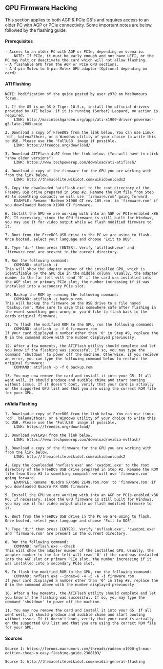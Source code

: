 ## GPU Firmware Hacking

This section applies to both AGP & PCIe G5's and requires access to an older PC with AGP or PCIe connectivity. Some important notes are below, followed by the flashing guide.

#### Prerequisites

    - Access to an older PC with AGP or PCIe, depending on scenario.
        NOTE: If PCIe, it must be early enough and not have UEFI, or the PC may halt or deactivate the card which will not allow flashing.
    - A flashable GPU from the AGP or PCIe GPU sections.
    - A 4-pin Molex to 6-pin Molex GPU adaptor (Optional depending on card)

#### ATI Flashing

    NOTE: Modification of the guide posted by user z970 on MacRumours forum.

    1. If the G5 is on OS X Tiger 10.5.x, install the official drivers provided by ATI below. If it is running (Sorbet) Leopard, no action is required.
        LINK: http://macintoshgarden.org/apps/ati-x1900-driver-powermac-g5-late-2005-pcie

    2. Download a copy of FreeDOS from the link below. You can use Linux 'dd', balenaEthcer, or a Windows utility of your choice to write this to USB. Please use the 'FullUSB' image if possible.
        LINK: https://freedos.org/download/

    3. Download ATIFlash 4.07 from the link below. (You will have to click "show older versions")
        LINK: https://www.techpowerup.com/download/ati-atiflash/
    
    4. Download a copy of the firmware for the GPU you are working with from the link below.
        LINK: http://themacelite.wikidot.com/wikidownloads2

    5. Copy the downloaded 'atiflash.exe' to the root directory of the FreeDOS USB drive prepared in Step #2. Rename the ROM file from Step #3 to something compact; we will use 'firmware.rom' going forward.
        EXAMPLE: Rename 'Radeon X1900 GT rev 109.rom' to 'firmware.rom' if you downloaded Radeon X1900 GT firmware.
    
    6. Install the GPU we are working with into an AGP or PCIe-enabled x86 PC. If necessary, since the GPU firmware is still built for Windows, you may use it for video output while we flash modified firmware to it.

    7. Boot from the FreeDOS USB drive in the PC we are using to flash. Once booted, select your language and choose 'Exit to DOS'.

    8. Type 'dir' then press [ENTER]. Verify 'atiflash.exe' and 'firmware.rom' are present in the current directory.

    9. Run the following command:
        COMMAND: atiflash -i
    This will show the adapter number of the installed GPU, which is identifiable by the GPU die in the middle column. Usually, the adapter number to the far left will read '0' if the card was installed into the AGP slot or primary PCIe slot, the number increasing if it was installed into a secondary PCIe slot.

    10. Backup the ROM by running the following command:
        COMMAND: atiflash -s backup.rom.
    This will backup the firmware on the USB drive to a file named 'backup.rom'. Make sure to save this somewhere safe after flashing in the event something goes wrong or you'd like to flash back to the cards original firmware.

    11. To flash the modified ROM to the GPU, run the following command:
        COMMAND: atiflash -p -f 0 firmware.rom 
    If your card displayed a number other than '0' in Step #9, replace the 0 in the command above with the number displayed previously.

    12. After a few moments, the ATIFlash utility should complete and let you know if the flashing was successful. If so, you may type the command 'shutdown' to power off the machine. Otherwise, if you recieve an error, you can type the following command below to restore the original firmware:
        COMMAND: atiflash -p -f 0 backup.rom
        
    13. You may now remove the card and install it into your G5. If all went well, it should produce and audible chime and start booting without issue. If it doesn't boot, verify that your card is actually on the supported GPU list and that you are using the correct ROM file for your GPU.

#### nVidia Flashing

    1. Download a copy of FreeDOS from the link below. You can use Linux 'dd', balenaEthcer, or a Windows utility of your choice to write this to USB. Please use the 'FullUSB' image if possible.
        LINK: https://freedos.org/download/

    2. Download NVFLASH from the link below.
        LINK: https://www.techpowerup.com/download/nvidia-nvflash/
    
    3. Download a copy of the firmware for the GPU you are working with from the link below.
        LINK: http://themacelite.wikidot.com/wikidownloads2

    4. Copy the downloaded 'nvflash.exe' and 'cwsdpmi.exe' to the root directory of the FreeDOS USB drive prepared in Step #2. Rename the ROM file from Step #3 to something compact; we will use 'firmware.rom' going forward.
        EXAMPLE: Rename 'Quadro FX4500 2149.rom.rom' to 'firmware.rom' if you downloaded Quadro FX 4500 firmware.
    
    5. Install the GPU we are working with into an AGP or PCIe-enabled x86 PC. If necessary, since the GPU firmware is still built for Windows, you may use it for video output while we flash modified firmware to it.

    6. Boot from the FreeDOS USB drive in the PC we are using to flash. Once booted, select your language and choose 'Exit to DOS'.

    7. Type 'dir' then press [ENTER]. Verify 'nvflash.exe', 'cwsdpmi.exe' and 'firmware.rom' are present in the current directory.

    8. Run the following command:
        COMMAND: nvflash.exe --check
    This will show the adapter number of the installed GPU. Usually, the adapter number to the far left will read '0' if the card was installed into the AGP slot or primary PCIe slot, the number increasing if it was installed into a secondary PCIe slot.

    9. To flash the modified ROM to the GPU, run the following command:
        COMMAND: nvflash.exe --index=0 -4 -5 -6 -j firmware.rom
    If your card displayed a number other than '0' in Step #8, replace the 0 in the command above with the number displayed previously.

    10. After a few moments, the ATIFlash utility should complete and let you know if the flashing was successful. If so, you may type the command 'shutdown' to power off the machine.
        
    11. You may now remove the card and install it into your G5. If all went well, it should produce and audible chime and start booting without issue. If it doesn't boot, verify that your card is actually on the supported GPU list and that you are using the correct ROM file for your GPU.

#### Sources

    Source 1: https://forums.macrumors.com/threads/radeon-x1900-g5-mac-edition-cheap-n-easy-flashing-guide.2308103/

    Source 2: http://themacelite.wikidot.com/nvidia-general-flashing
